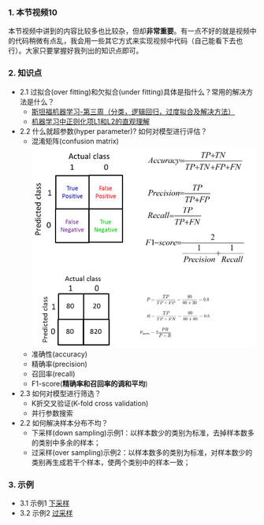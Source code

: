 ### 1. 本节视频10
本节视频中讲到的内容比较多也比较杂，但却**非常重要**。有一点不好的就是视频中的代码稍微有点乱，我会用一些其它方式来实现视频中代码（自己能看下去也行）。大家只要掌握好我列出的知识点即可。
### 2. 知识点
- 2.1 过拟合(over fitting)和欠拟合(under fitting)具体是指什么？常用的解决方法是什么？
    - [斯坦福机器学习-第三周（分类，逻辑回归，过度拟合及解决方法）](https://blog.csdn.net/The_lastest/article/details/73349592)
    - [机器学习中正则化项L1和L2的直观理解](https://blog.csdn.net/jinping_shi/article/details/52433975)
- 2.2 什么就超参数(hyper parameter)? 如何对模型进行评估？ 
    - 混淆矩阵(confusion matrix)
    ![03](./data/04.png)
    - 准确性(accuracy)
    - 精确率(precision)
    - 召回率(recall)
    - F1-score(**精确率和召回率的调和平均**)
- 2.3 如何对模型进行筛选？
    - K折交叉验证(K-fold cross validation)
    - 并行参数搜索
- 2.2 如何解决样本分布不均？
    - 下采样(down sampling)示例1：以样本数少的类别为标准，去掉样本数多的类别中多余的样本；
    - 过采样(over sampling)示例2：以样本数多的类别为标准，对样本数少的类别再生成若干个样本，使两个类别中的样本一致；
 ### 3. 示例 
 - 3.1 示例1 [下采样](ex1.py)   
 - 3.2 示例2 [过采样](ex2.py)   